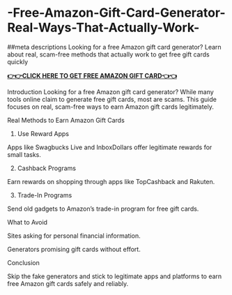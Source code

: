 # -Free-Amazon-Gift-Card-Generator-Real-Ways-That-Actually-Work-
##meta descriptions
Looking for a free Amazon gift card generator? Learn about real, scam-free methods that actually work to get free gift cards quickly

**[👉👉CLICK HERE TO GET FREE AMAZON GIFT CARD👈👈](https://myusoffer.xyz/all-gift-card-2/)**

Introduction
Looking for a free Amazon gift card generator? While many tools online claim to generate free gift cards, most are scams. This guide focuses on real, scam-free ways to earn Amazon gift cards legitimately.

Real Methods to Earn Amazon Gift Cards

1. Use Reward Apps

Apps like Swagbucks Live and InboxDollars offer legitimate rewards for small tasks.

2. Cashback Programs

Earn rewards on shopping through apps like TopCashback and Rakuten.

3. Trade-In Programs

Send old gadgets to Amazon’s trade-in program for free gift cards.

What to Avoid

Sites asking for personal financial information.

Generators promising gift cards without effort.

Conclusion

Skip the fake generators and stick to legitimate apps and platforms to earn free Amazon gift cards safely and reliably.
